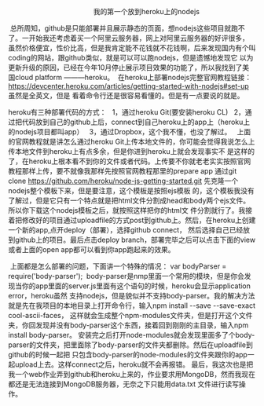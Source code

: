                                                我的第一个放到heroku上的nodejs
                                            
  总所周知，github是只能部署并且展示静态的页面，想nodejs这些项目就跑不了。一开始我还考虑着买一个阿里云服务器，网上对阿里云服务器的好评很多，
虽然价格便宜，性价比高，但是我肯定能不花钱就不花钱啊，后来发现国内有个叫coding的网站，跟github类似，就是可以可以跑nodejs，但是遗憾地发现它
以为更新升级的原因，已经在今年10月停止展示项目效果的功能了，所以我找到了美国cloud platform ———heroku。
  在heroku上部署nodejs完整官网教程链接：https://devcenter.heroku.com/articles/getting-started-with-nodejs#set-up 虽然是全英文，但是
看着命令行还是很容易看懂的。但是有一点要说的就是。

  heroku有三种部署代码的方式：
    1，通过heroku Git(要安装heroku CL) 
    2，通过把代码放到自己的github上后，connect到自己heroku上的app上（heroku上的nodejs项目都叫app）
    3，通过Dropbox，这个我不懂，也没了解过。
  
  上面的官网教程就是讲怎么通过heroku Git上传本地文件的，你可能会觉得我说怎么上传本地文件到heroku上有点多余，但是你进到heroku上就会发现事实不
是这样的了，在heroku上根本看不到你的文件或者代码。上传要不你就老老实实按照官网教程那样上传，要不就像我那样先按照官网教程那里的prepare app
  通过git clone https://github.com/heroku/node-js-getting-started.git 先克隆一个nodejs整个模板下来，但是要注意，这个模板是按照ejs模板
的，这个模板我没有了解过，但是它只有一个特点就是把html文件分割成head和body两个ejs文件。所以你下载这个nodejs模板之后，就按照这样把你的html文
件分割就行了。我接着把修改好的项目通过uploadfile的方式post到github上。然后，在heroku上创建一个新的app,点开deploy（部署），选择github connect，
然后选择自己已经放到github上的项目。最后点击deploy branch，部署完毕之后可以点击下面的view或者上面的open app都可以看到你app跑起来的效果。
  
  
  上面都是怎么部署的问题，下面讲一个特殊的情况：
    var bodyParser = require('body-parser');
  body-parser是nmp里面一个常用的模块，但是你会发现当你的app里面的server.js里面有这个语句的时候，heroku会显示application error，heroku虽然
支持nodejs，但是貌似并不支持body-parser。我的解决方法就是先在我项目的本地目录上打开命令行，输入npm install --save --save-exact cool-ascii-faces，
这样就会生成整个npm-modules文件夹，但是打开这个文件夹，你回发现并没有body-parser这个东西，接着回到刚刚的主目录，输入npm install body-parser。
安装完之后打开node-modules就会发现里面多了个body-parser的文件夹，把里面除了body-parser的文件夹都删除。然后在uploadfile到github的时候一起把
只包含body-parser的node-modules的文件夹跟你的app一起upload上去。这样connect之后，heroku就不会再报错。
  最后，我这次也是把我一个web作业弄到github和heroku上来的，作业要求用MongoDB，然而我现在都还是无法连接到MongoDB服务器，无奈之下只能用data.txt
文件进行读写操作。
